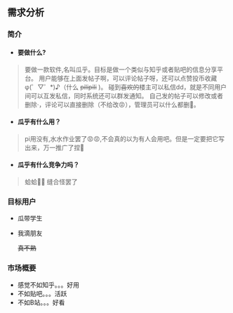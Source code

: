 ## 需求分析

### 简介

- #### 要做什么?

 > 要做一款软件,名叫瓜乎。目标是做一个类似与知乎或者贴吧的信息分享平台。
 > 用户能够在上面发帖子啊，可以评论帖子呀，还可以点赞投币收藏φ(゜▽゜*)♪（什么 ~~pilipili~~ )。
 > 碰到~~喜欢的~~楼主可以私信dd，就是不同用户间可以互发私信，同时系统还可以群发通知。
 > 自己发的帖子可以修改或者删除·，评论可以直接删除（不给改😡），管理员可以什么都删🤤。

- #### 瓜乎有什么用？
 > pi用没有,水水作业罢了😡😡,不会真的以为有人会用吧。但是一定要把它写出来，万一推广了捏🤤

- #### 瓜乎有什么竞争力吗？
 > 蛤蛤🤔😇 缝合怪罢了

### 目标用户
 - 瓜带学生 

   [^2ndElement]: 真的会有瓜带学生用吗😭

 - 我滴朋友

   ~~真不熟~~

### 市场概要
 - 感觉不如知乎。。。好用
 - 不如贴吧。。。活跃
 - 不如B站。。。好看

